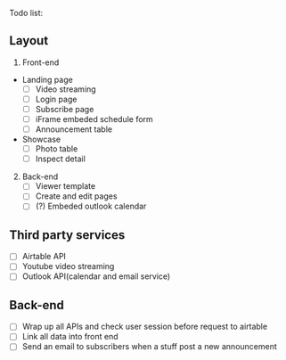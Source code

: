 Todo list:

## Layout
1. Front-end
* Landing page
    - [ ] Video streaming
    - [ ] Login page
    - [ ] Subscribe page
    - [ ] iFrame embeded schedule form
    - [ ] Announcement table
* Showcase
    - [ ] Photo table
    - [ ] Inspect detail

2. Back-end
    - [ ] Viewer template
    - [ ] Create and edit pages
    - [ ] (?) Embeded outlook calendar
## Third party services
- [ ] Airtable API
- [ ] Youtube video streaming
- [ ] Outlook API(calendar and email service)

## Back-end
- [ ] Wrap up all APIs and check user session before request to airtable
- [ ] Link all data into front end
- [ ] Send an email to subscribers when a stuff post a new announcement
